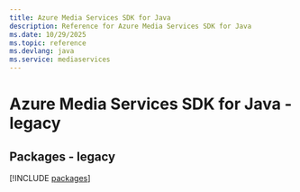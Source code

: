 ```yaml
---
title: Azure Media Services SDK for Java
description: Reference for Azure Media Services SDK for Java
ms.date: 10/29/2025
ms.topic: reference
ms.devlang: java
ms.service: mediaservices
---
```

# Azure Media Services SDK for Java - legacy
## Packages - legacy
[!INCLUDE [packages](media-services-index.md)]
